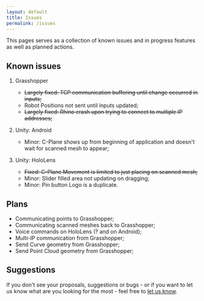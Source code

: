```yaml
---
layout: default
title: Issues
permalink: /issues
---
```


This pages serves as a collection of known issues and in progress features as well as planned actions.

## Known issues

1.  Grasshopper

    - ~~Largely fixed: TCP communication buffering until change occurred in inputs;~~
    - Robot Positions not sent until inputs updated;
    - ~~Largely fixed: Rhino crash upon trying to connect to multiple IP addresses;~~

2.  Unity: Android

    - Minor: C-Plane shows up from beginning of application and doesn't wait for scanned mesh to appear;

3.  Unity: HoloLens

    - ~~Fixed: C-Plane Movement is limited to just placing on scanned mesh;~~
    - Minor: Slider filled area not updating on dragging;
    - Minor: Pin button Logo is a duplicate.

## Plans

- Communicating points to Grasshopper;
- Communicating scanned meshes back to Grasshopper;
- Voice commands on HoloLens (? and on Android);
- Multi-IP communication from Grasshopper;
- Send Curve geometry from Grasshopper;
- Send Point Cloud geometry from Grasshopper;

## Suggestions

If you don't see your proposals, suggestions or bugs - or if you want to let us know what are you looking for the most - feel free to [let us know](<mailto:{{ site.email }}>).
